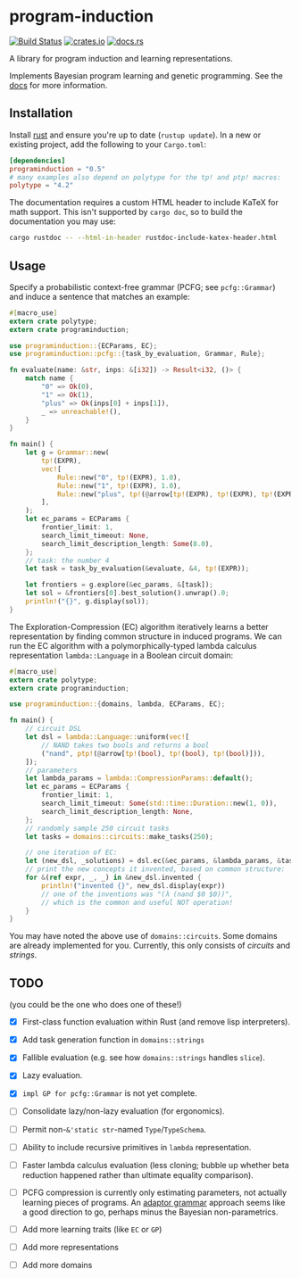 # program-induction

[![Build Status](https://travis-ci.org/lucasem/program-induction.svg?branch=master)](https://travis-ci.org/lucasem/program-induction)
[![crates.io](https://img.shields.io/crates/v/programinduction.svg)](https://crates.io/crates/programinduction)
[![docs.rs](https://docs.rs/programinduction/badge.svg)](https://docs.rs/programinduction)

A library for program induction and learning representations.

Implements Bayesian program learning and genetic programming.
See the [docs](https://docs.rs/programinduction) for more information.

## Installation

Install [rust](https://rust-lang.org) and ensure you're up to date (`rustup update`).
In a new or existing project, add the following to your `Cargo.toml`:

```toml
[dependencies]
programinduction = "0.5"
# many examples also depend on polytype for the tp! and ptp! macros:
polytype = "4.2"
```

The documentation requires a custom HTML header to include KaTeX for math
support. This isn't supported by `cargo doc`, so to build the documentation
you may use:

```sh
cargo rustdoc -- --html-in-header rustdoc-include-katex-header.html
```

## Usage

Specify a probabilistic context-free grammar (PCFG; see `pcfg::Grammar`) and
induce a sentence that matches an example:

```rust
#[macro_use]
extern crate polytype;
extern crate programinduction;

use programinduction::{ECParams, EC};
use programinduction::pcfg::{task_by_evaluation, Grammar, Rule};

fn evaluate(name: &str, inps: &[i32]) -> Result<i32, ()> {
    match name {
        "0" => Ok(0),
        "1" => Ok(1),
        "plus" => Ok(inps[0] + inps[1]),
        _ => unreachable!(),
    }
}

fn main() {
    let g = Grammar::new(
        tp!(EXPR),
        vec![
            Rule::new("0", tp!(EXPR), 1.0),
            Rule::new("1", tp!(EXPR), 1.0),
            Rule::new("plus", tp!(@arrow[tp!(EXPR), tp!(EXPR), tp!(EXPR)]), 1.0),
        ],
    );
    let ec_params = ECParams {
        frontier_limit: 1,
        search_limit_timeout: None,
        search_limit_description_length: Some(8.0),
    };
    // task: the number 4
    let task = task_by_evaluation(&evaluate, &4, tp!(EXPR));

    let frontiers = g.explore(&ec_params, &[task]);
    let sol = &frontiers[0].best_solution().unwrap().0;
    println!("{}", g.display(sol));
}
```

The Exploration-Compression (EC) algorithm iteratively learns a better
representation by finding common structure in induced programs. We can run
the EC algorithm with a polymorphically-typed lambda calculus representation
`lambda::Language` in a Boolean circuit domain:

```rust
#[macro_use]
extern crate polytype;
extern crate programinduction;

use programinduction::{domains, lambda, ECParams, EC};

fn main() {
    // circuit DSL
    let dsl = lambda::Language::uniform(vec![
        // NAND takes two bools and returns a bool
        ("nand", ptp!(@arrow[tp!(bool), tp!(bool), tp!(bool)])),
    ]);
    // parameters
    let lambda_params = lambda::CompressionParams::default();
    let ec_params = ECParams {
        frontier_limit: 1,
        search_limit_timeout: Some(std::time::Duration::new(1, 0)),
        search_limit_description_length: None,
    };
    // randomly sample 250 circuit tasks
    let tasks = domains::circuits::make_tasks(250);

    // one iteration of EC:
    let (new_dsl, _solutions) = dsl.ec(&ec_params, &lambda_params, &tasks);
    // print the new concepts it invented, based on common structure:
    for &(ref expr, _, _) in &new_dsl.invented {
        println!("invented {}", new_dsl.display(expr))
        // one of the inventions was "(λ (nand $0 $0))",
        // which is the common and useful NOT operation!
    }
}
```

You may have noted the above use of `domains::circuits`. Some domains are
already implemented for you. Currently, this only consists of _circuits_ and
_strings_.

## TODO

(you could be the one who does one of these!)

- [x] First-class function evaluation within Rust (and remove lisp
      interpreters).
- [x] Add task generation function in `domains::strings`
- [x] Fallible evaluation (e.g. see how `domains::strings` handles `slice`).
- [x] Lazy evaluation.
- [x] `impl GP for pcfg::Grammar` is not yet complete.
- [ ] Consolidate lazy/non-lazy evaluation (for ergonomics).
- [ ] Permit non-`&'static str`-named `Type`/`TypeSchema`.
- [ ] Ability to include recursive primitives in `lambda` representation.
- [ ] Faster lambda calculus evaluation (less cloning; bubble up whether
      beta reduction happened rather than ultimate equality comparison).
- [ ] PCFG compression is currently only estimating parameters, not actually
      learning pieces of programs. An [adaptor
      grammar](http://cocosci.berkeley.edu/tom/papers/adaptornips.pdf)
      approach seems like a good direction to go, perhaps minus the Bayesian
      non-parametrics.
- [ ] Add more learning traits (like `EC` or `GP`)
- [ ] Add more representations
- [ ] Add more domains

